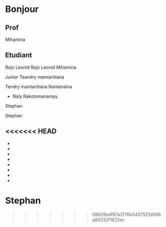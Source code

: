# Bonjour

## Prof

Mihamina

## Etudiant


Rojo Leonid
Rojo Leonid
Mihamina

Junior
Teandry mamiaritiana


Tendry mamiaritiana
Nantenaina
- Naly Rakotomanampy

Stephan

Stephan


<<<<<<< HEAD
- 
-
-
-
-
-
-
-
-
Stephan
=======


>>>>>>> 08629edf87a2f76b5437521d068a89332f1672ec
